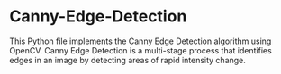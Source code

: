# Canny-Edge-Detection
This Python file implements the Canny Edge Detection algorithm using OpenCV. Canny Edge Detection is a multi-stage process that identifies edges in an image by detecting areas of rapid intensity change. 

